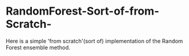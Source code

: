# RandomForest-Sort-of-from-Scratch-
Here is a simple 'from scratch'(sort of) implementation of the Random Forest ensemble method.
